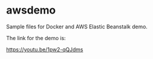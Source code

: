# awsdemo
Sample files for Docker and AWS Elastic Beanstalk demo.

The link for the demo is:

https://youtu.be/1pw2-qQJdms
